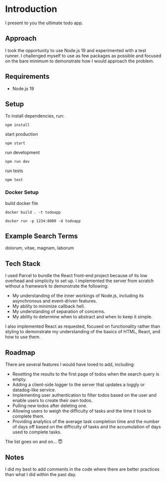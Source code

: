 # Introduction

I present to you the ultimate todo app.

## Approach

I took the opportunity to use Node.js 19 and experimented with a test runner. I challenged myself to use as few packages as possible and focused on the bare minimum to demonstrate how I would approach the problem.

## Requirements

- Node.js 19

## Setup

To install dependencies, run:

```
npm install
```

start production

```
npm start
```

run development

```
npm run dev
```

run tests

```
npm test
```

### Docker Setup

build docker file

```
docker build . -t todoapp
```

```
docker run -p 1234:8000 -d todoapp
```

## Example Search Terms

dolorum, vitae, magnam, laborum

## Tech Stack

I used Parcel to bundle the React front-end project because of its low overhead and simplicity to set up. I implemented the server from scratch without a framework to demonstrate the following:

- My understanding of the inner workings of Node.js, including its asynchronous and event-driven features.
- My ability to minimize callback hell.
- My understanding of separation of concerns.
- My ability to determine when to abstract and when to keep it simple.

I also implemented React as requested, focused on functionality rather than styling to demonstrate my understanding of the basics of HTML, React, and how to use them.

## Roadmap

There are several features I would have loved to add, including:

- Resetting the results to the first page of todos when the search query is empty.
- Adding a client-side logger to the server that updates a loggly or datadog-like service.
- Implementing user authentication to filter todos based on the user and enable users to create their own todos.
- Pulling new todos after deleting one.
- Allowing users to weigh the difficulty of tasks and the time it took to complete them.
- Providing analytics of the average task completion time and the number of days off based on the difficulty of tasks and the accumulation of days used to complete tasks.

The list goes on and on... 😇

## Notes

I did my best to add comments in the code where there are better practices than what I did within the past day.
